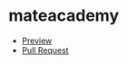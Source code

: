 # mateacademy

- [Preview](https://your-name.github.io/your-repo/)
- [Pull Request](https://github.com/your-name/your-repo/pull/1/files)
